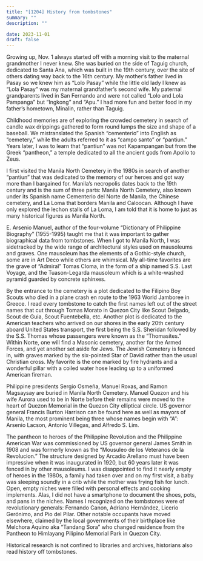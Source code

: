 ```yaml
---
title: "[1204] History from tombstones"
summary: ""
description: ""

date: 2023-11-01
draft: false
---
```


Growing up, Nov. 1 always started off with a morning visit to the maternal grandmother I never knew. She was buried on the side of Taguig church, dedicated to Santa Ana, which was built in the 19th century, over the site of others dating way back to the 16th century. My mother’s father lived in Pasay so we knew him as “Lolo Pasay” while the little old lady I knew as “Lola Pasay” was my maternal grandfather’s second wife. My paternal grandparents lived in San Fernando and were not called “Lolo and Lola Pampanga” but “Ingkong” and “Apu.” I had more fun and better food in my father’s hometown, Minalin, rather than Taguig.

Childhood memories are of exploring the crowded cemetery in search of candle wax drippings gathered to form round lumps the size and shape of a baseball. We mistranslated the Spanish “cementerio” into English as “cemetery,” while the adults referred to it as “campo santo” or “pantiun.” Years later, I was to learn that “pantiun” was not Kapampangan but from the Greek “pantheon,” a temple dedicated to all the ancient gods from Apollo to Zeus.

I first visited the Manila North Cemetery in the 1980s in search of another “pantiun” that was dedicated to the memory of our heroes and got way more than I bargained for. Manila’s necropolis dates back to the 19th century and is the sum of three parts: Manila North Cemetery, also known under its Spanish name Cementerio del Norte de Manila, the Chinese cemetery, and La Loma that borders Manila and Caloocan. Although I have only explored the lechon stalls of La Loma, I am told that it is home to just as many historical figures as Manila North.

E. Arsenio Manuel, author of the four-volume “Dictionary of Philippine Biography” (1955-1995) taught me that it was important to gather biographical data from tombstones. When I got to Manila North, I was sidetracked by the wide range of architectural styles used on mausoleums and graves. One mausoleum has the elements of a Gothic-style church, some are in Art Deco while others are whimsical. My all-time favorites are the grave of “Admiral” Tomas Cloma, in the form of a ship named S.S. Last Voyage, and the Tuason-Legarda mausoleum which is a white-washed pyramid guarded by concrete sphinxes.

By the entrance to the cemetery is a plot dedicated to the Filipino Boy Scouts who died in a plane crash en route to the 1963 World Jamboree in Greece. I read every tombstone to catch the first names left out of the street names that cut through Tomas Morato in Quezon City like Scout Delgado, Scout de Guia, Scout Fuentebella, etc. Another plot is dedicated to the American teachers who arrived on our shores in the early 20th century aboard United States transport, the first being the S.S. Sheridan followed by the S.S. Thomas whose passengers were known as the “Thomasites.” Within Norte, one will find a Masonic cemetery, another for the Armed Forces, and yet another set aside for Jews. The Jewish Cemetery is fenced in, with graves marked by the six-pointed Star of David rather than the usual Christian cross. My favorite is the one marked by fire hydrants and a wonderful pillar with a coiled water hose leading up to a uniformed American fireman.

Philippine presidents Sergio Osmeña, Manuel Roxas, and Ramon Magsaysay are buried in Manila North Cemetery. Manuel Quezon and his wife Aurora used to be in Norte before their remains were moved to the heart of Quezon Memorial in the Quezon City elliptical circle. US governor general Francis Burton Harrison can be found here as well as mayors of Manila, the most prominent being three whose names begin with “A”: Arsenio Lacson, Antonio Villegas, and Alfredo S. Lim.

The pantheon to heroes of the Philippine Revolution and the Philippine American War was commissioned by US governor general James Smith in 1908 and was formerly known as the “Mousuleo de los Veteranos de la Revolucion.” The structure designed by Arcadio Arellano must have been impressive when it was inaugurated in 1920, but 60 years later it was fenced in by other mausoleums. I was disappointed to find it nearly empty of heroes in the 1980s, a family had taken over and on my first visit, a baby was sleeping soundly in a crib while the mother was frying fish for lunch. Open, empty niches were filled with personal effects and cooking implements. Alas, I did not have a smartphone to document the shoes, pots, and pans in the niches. Names I recognized on the tombstones were of revolutionary generals: Fernando Canon, Adriano Hernández, Licerio Gerónimo, and Pio del Pilar. Other notable occupants have moved elsewhere, claimed by the local governments of their birthplace like Melchora Aquino aka “Tandang Sora” who changed residence from the Pantheon to Himlayang Pilipino Memorial Park in Quezon City.

Historical research is not confined to libraries and archives, historians also read history off tombstones.
